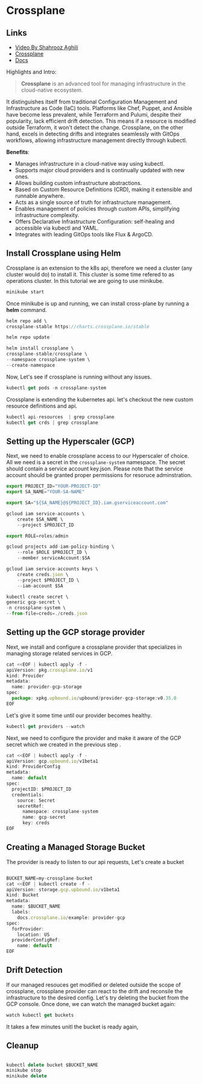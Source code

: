 # Crossplane

## Links

* [Video By Shahrooz Aghili](https://www.youtube.com/watch?v)
* [Crossplane](https://crossplane.io/)
* [Docs](https://docs.crossplane.io/)

Highlights and Intro:
> **Crossplane** is an advanced tool for managing infrastructure in the cloud-native ecosystem. 

It distinguishes itself from traditional Configuration Management and Infrastructure as Code (IaC) tools. Platforms like Chef, Puppet, and Ansible have become less prevalent, while Terraform and Pulumi, despite their popularity, lack efficient drift detection. This means if a resource is modified outside Terraform, it won't detect the change. Crossplane, on the other hand, excels in detecting drifts and integrates seamlessly with GitOps workflows, allowing infrastructure management directly through kubectl.

**Benefits**:

* Manages infrastructure in a cloud-native way using kubectl.
* Supports major cloud providers and is continually updated with new ones.
* Allows building custom infrastructure abstractions.
* Based on Custom Resource Definitions (CRD), making it extensible and runnable anywhere.
* Acts as a single source of truth for infrastructure management.
* Enables management of policies through custom APIs, simplifying infrastructure complexity.
* Offers Declarative Infrastructure Configuration: self-healing and accessible via kubectl and YAML.
* Integrates with leading GitOps tools like Flux & ArgoCD.

## Install Crossplane using Helm

Crossplane is an extension to the k8s api, therefore we need a cluster (any cluster would do) to install it. This cluster is some time refered to as operations cluster. In this tutorial we are going to use minikube.

```jsx
minikube start
```

Once minikube is up and running, we can install cross-plane by running a **helm** command.

```jsx
helm repo add \
crossplane-stable https://charts.crossplane.io/stable

helm repo update

helm install crossplane \
crossplane-stable/crossplane \
--namespace crossplane-system \
--create-namespace
```

Now, Let's see if crossplane is running without any issues.

```jsx
kubectl get pods -n crossplane-system
```

Crossplane is extending the kubernetes api. let's checkout the new custom resource definitions and api.

```jsx
kubectl api-resources  | grep crossplane
kubectl get crds | grep crossplane
```

## Setting up the Hyperscaler (GCP)

Next, we need to enable crossplane access to our Hyperscaler of choice. All we need is a secret in the `crossplane-system` namespace.
The secret should contain a service account key.json.
Please note that the service account should be granted proper permissions for resoruce adminstration.

```jsx
export PROJECT_ID="YOUR-PROJECT-ID"
export SA_NAME="YOUR-SA-NAME"

export SA="${SA_NAME}@${PROJECT_ID}.iam.gserviceaccount.com"

gcloud iam service-accounts \
    create $SA_NAME \
    --project $PROJECT_ID

export ROLE=roles/admin

gcloud projects add-iam-policy-binding \
    --role $ROLE $PROJECT_ID \
    --member serviceAccount:$SA

gcloud iam service-accounts keys \
    create creds.json \
    --project $PROJECT_ID \
    --iam-account $SA

kubectl create secret \
generic gcp-secret \
-n crossplane-system \
--from-file=creds=./creds.json
```

## Setting up the GCP storage provider

Next, we install and configure a crossplane provider that specializes in managing storage related services in GCP.

```jsx
cat <<EOF | kubectl apply -f -
apiVersion: pkg.crossplane.io/v1
kind: Provider
metadata:
  name: provider-gcp-storage
spec:
  package: xpkg.upbound.io/upbound/provider-gcp-storage:v0.35.0
EOF
```

Let's give it some time until our provider becomes healthy.

```jsx
kubectl get providers --watch
```

Next, we need to configure the provider and make it aware of the GCP secret which we created in the previous step   .

```jsx
cat <<EOF | kubectl apply -f -
apiVersion: gcp.upbound.io/v1beta1
kind: ProviderConfig
metadata:
  name: default
spec:
  projectID: $PROJECT_ID
  credentials:
    source: Secret
    secretRef:
      namespace: crossplane-system
      name: gcp-secret
      key: creds
EOF
```

## Creating a Managed Storage Bucket

The provider is ready to listen to our api requests, Let's create a bucket

```jsx

BUCKET_NAME=my-crossplane-bucket
cat <<EOF | kubectl create -f -
apiVersion: storage.gcp.upbound.io/v1beta1
kind: Bucket
metadata:
  name: $BUCKET_NAME
  labels:
    docs.crossplane.io/example: provider-gcp
spec:
  forProvider:
    location: US
  providerConfigRef:
    name: default
EOF
```

## Drift Detection

If our managed resouces get modified or deleted outside the scope of crossplane, crossplane provider can react to the drift and reconsile the infrastructure to the desired config.
Let's try deleting the bucket from the GCP console. Once done, we can watch the managed bucket again:

```jsx
watch kubectl get buckets
```

It takes a few minutes unitl the bucket is ready again,

## Cleanup

```jsx

kubectl delete bucket $BUCKET_NAME
minikube stop
minikube delete  
```
